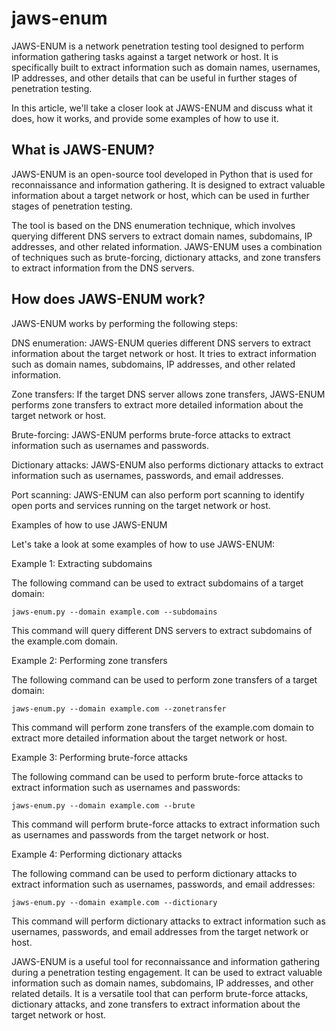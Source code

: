 # jaws-enum

JAWS-ENUM is a network penetration testing tool designed to perform information gathering tasks against a target network or host. It is specifically built to extract information such as domain names, usernames, IP addresses, and other details that can be useful in further stages of penetration testing.

In this article, we'll take a closer look at JAWS-ENUM and discuss what it does, how it works, and provide some examples of how to use it.

## What is JAWS-ENUM?

JAWS-ENUM is an open-source tool developed in Python that is used for reconnaissance and information gathering. It is designed to extract valuable information about a target network or host, which can be used in further stages of penetration testing.

The tool is based on the DNS enumeration technique, which involves querying different DNS servers to extract domain names, subdomains, IP addresses, and other related information. JAWS-ENUM uses a combination of techniques such as brute-forcing, dictionary attacks, and zone transfers to extract information from the DNS servers.

## How does JAWS-ENUM work?

JAWS-ENUM works by performing the following steps:

DNS enumeration: JAWS-ENUM queries different DNS servers to extract information about the target network or host. It tries to extract information such as domain names, subdomains, IP addresses, and other related information.

Zone transfers: If the target DNS server allows zone transfers, JAWS-ENUM performs zone transfers to extract more detailed information about the target network or host.

Brute-forcing: JAWS-ENUM performs brute-force attacks to extract information such as usernames and passwords.

Dictionary attacks: JAWS-ENUM also performs dictionary attacks to extract information such as usernames, passwords, and email addresses.

Port scanning: JAWS-ENUM can also perform port scanning to identify open ports and services running on the target network or host.

Examples of how to use JAWS-ENUM

Let's take a look at some examples of how to use JAWS-ENUM:

Example 1: Extracting subdomains

The following command can be used to extract subdomains of a target domain:

```
jaws-enum.py --domain example.com --subdomains

```
This command will query different DNS servers to extract subdomains of the example.com domain.

Example 2: Performing zone transfers

The following command can be used to perform zone transfers of a target domain:

```
jaws-enum.py --domain example.com --zonetransfer

```
This command will perform zone transfers of the example.com domain to extract more detailed information about the target network or host.

Example 3: Performing brute-force attacks

The following command can be used to perform brute-force attacks to extract information such as usernames and passwords:

```
jaws-enum.py --domain example.com --brute

```
This command will perform brute-force attacks to extract information such as usernames and passwords from the target network or host.

Example 4: Performing dictionary attacks

The following command can be used to perform dictionary attacks to extract information such as usernames, passwords, and email addresses:

```
jaws-enum.py --domain example.com --dictionary

```
This command will perform dictionary attacks to extract information such as usernames, passwords, and email addresses from the target network or host.

JAWS-ENUM is a useful tool for reconnaissance and information gathering during a penetration testing engagement. It can be used to extract valuable information such as domain names, subdomains, IP addresses, and other related details. It is a versatile tool that can perform brute-force attacks, dictionary attacks, and zone transfers to extract information about the target network or host.